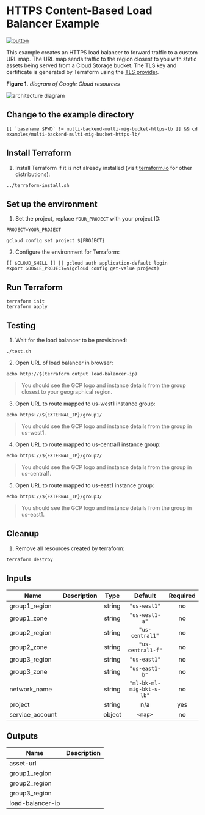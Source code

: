 # HTTPS Content-Based Load Balancer Example

[![button](http://gstatic.com/cloudssh/images/open-btn.png)](https://console.cloud.google.com/cloudshell/open?git_repo=https://github.com/GoogleCloudPlatform/terraform-google-lb-http&working_dir=examples/https-content&page=shell&tutorial=README.md)

This example creates an HTTPS load balancer to forward traffic to a custom URL map. The URL map sends traffic to the region closest to you with static assets being served from a Cloud Storage bucket. The TLS key and certificate is generated by Terraform using the [TLS provider](https://www.terraform.io/docs/providers/tls/index.html).

**Figure 1.** *diagram of Google Cloud resources*

![architecture diagram](https://raw.githubusercontent.com/GoogleCloudPlatform/terraform-google-lb-http/master/examples/multi-back-multi-mig-bucket-https-lb/diagram.png)

## Change to the example directory

```
[[ `basename $PWD` != multi-backend-multi-mig-bucket-https-lb ]] && cd examples/multi-backend-multi-mig-bucket-https-lb/
```

## Install Terraform

1. Install Terraform if it is not already installed (visit [terraform.io](https://terraform.io) for other distributions):

```
../terraform-install.sh
```

## Set up the environment

1. Set the project, replace `YOUR_PROJECT` with your project ID:

```
PROJECT=YOUR_PROJECT
```

```
gcloud config set project ${PROJECT}
```

2. Configure the environment for Terraform:

```
[[ $CLOUD_SHELL ]] || gcloud auth application-default login
export GOOGLE_PROJECT=$(gcloud config get-value project)
```

## Run Terraform

```
terraform init
terraform apply
```

## Testing

1. Wait for the load balancer to be provisioned:

```
./test.sh
```

2. Open URL of load balancer in browser:

```
echo http://$(terraform output load-balancer-ip)
```

> You should see the GCP logo and instance details from the group closest to your geographical region.

3. Open URL to route mapped to us-west1 instance group:

```
echo https://${EXTERNAL_IP}/group1/
```

> You should see the GCP logo and instance details from the group in us-west1.

4. Open URL to route mapped to us-central1 instance group:
```
echo https://${EXTERNAL_IP}/group2/
```

> You should see the GCP logo and instance details from the group in us-central1.

5. Open URL to route mapped to us-east1 instance group:

```
echo https://${EXTERNAL_IP}/group3/
```

> You should see the GCP logo and instance details from the group in us-east1.

## Cleanup

1. Remove all resources created by terraform:

```
terraform destroy
```

<!-- BEGINNING OF PRE-COMMIT-TERRAFORM DOCS HOOK -->
## Inputs

| Name | Description | Type | Default | Required |
|------|-------------|:----:|:-----:|:-----:|
| group1\_region |  | string | `"us-west1"` | no |
| group1\_zone |  | string | `"us-west1-a"` | no |
| group2\_region |  | string | `"us-central1"` | no |
| group2\_zone |  | string | `"us-central1-f"` | no |
| group3\_region |  | string | `"us-east1"` | no |
| group3\_zone |  | string | `"us-east1-b"` | no |
| network\_name |  | string | `"ml-bk-ml-mig-bkt-s-lb"` | no |
| project |  | string | n/a | yes |
| service\_account |  | object | `<map>` | no |

## Outputs

| Name | Description |
|------|-------------|
| asset-url |  |
| group1\_region |  |
| group2\_region |  |
| group3\_region |  |
| load-balancer-ip |  |

<!-- END OF PRE-COMMIT-TERRAFORM DOCS HOOK -->
